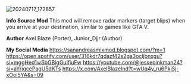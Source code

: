 ![20240717_172857](https://github.com/user-attachments/assets/5c8b11c2-2d70-4b2a-b486-e1c1ced3a5e3)

**Info Source Mod**
This mod will remove radar markers (target blips) when you arrive at your destination, similar to games like GTA V. 

**Author**
Axel Blaze (Porter), Junior_Djjr (Author)

**My Social Media**
https://sanandreasmixmod.blogspot.com/?m=1
https://open.spotify.com/user/316kdr7qdazf42s2ga3ocljbnxgu?si=mggHed1wSbGBigGuIfjuFw
https://youtube.com/@jessepinkman24?si=aYrjgcePagU5dKTs
https://x.com/AxelBlazeInd?t=wUq4y_ru6PkjSj-xOoi5YA&s=09
